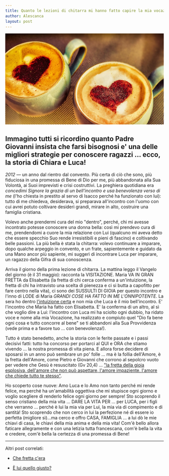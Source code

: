 ```yaml
---
title: Quanto le lezioni di chitarra mi hanno fatto capire la mia vocazione
author: Alescanca
layout: post
---
```

![](/img/posts/due-cuori.jpg)

## Immagino tutti si ricordino quanto Padre Giovanni insista che farsi bisognosi e' una delle migliori strategie per conoscere ragazzi ... ecco, la storia di Chiara e Luca! 


*2012* &mdash; un anno dal rientro dal convento. Più certa di ciò che sono, più fiduciosa in una promessa di Bene di Dio per me, più abbandonata alla Sua Volontà, ai Suoi imprevisti e crisi costruttivi. La preghiera quotidiana era *concedimi Signore la grazia di un bell'incontro e usa benevolenza verso di me* (l'ho chiesta in prestito al servo di Isacco perché ha funzionato con lui): tutto di me chiedeva, desiderava, si preparava all'incontro con l'uomo con cui avrei potuto coltivare desideri grandi, mirare in alto, costruire una famiglia cristiana. 

Volevo anche prendermi cura del mio "dentro", perché, chi mi avesse incontrato potesse conoscere una donna bella: così mi prendevo cura di me, prendendomi a cuore la mia relazione con Lui (qualcuno mi aveva detto che essere specchio Suo rende irresistibili e pieni di fascino) e coltivando belle passioni. La più bella è stata la chitarra: volevo continuare a imparare, dopo qualche arpeggio in convento, e un frate, sapientemente e guidato da una Mano ancor più sapiente, mi suggerì di incontrare Luca per imparare, un ragazzo della Gifra di sua conoscenza. 

Arriva il giorno della prima lezione di chitarra. La mattina leggo il Vangelo del giorno (è il 31 maggio): racconta la VISITAZIONE. Maria VA IN GRAN FRETTA  da Elisabetta (la fretta di chi cerca conferma a un'intuizione, la fretta di chi ha intravisto una scelta di pienezza e ci si butta a capofitto per fare centro nella vita), ci sono dei SUSSULTI DI GIOIA per questo incontro e l'inno di LODE di Maria *GRANDI COSE HA FATTO IN ME L'ONNIPOTENTE*. La sera ho dentro [l'intuizione certa](http://5p2p.it/2013/04/20/la-donna-della-mia-vita.html) e non mia che Luca è il mio bell'incontro. E' l'incontro che Maria ha fatto con Elisabetta. E' la conferma di un altro, al sì che voglio dire a Lui: l'incontro con Luca mi ha sciolto ogni dubbio, ha ridato voce e nome alla mia Vocazione, ha realizzato e compiuto quel "Dio fa bene ogni cosa e tutto concorre al bene" se ti abbandoni alla Sua Provvidenza (vede prima e a favore tuo ... con benevolenza!).

Tutto è stato benedetto, anche la storia con le ferite passate e i passi decisivi fatti: tutto ha concorso per portarci al QUI e ORA che stiamo vivendo ... la nostra promessa di vita piena. E allora forse decidere di sposarsi in un anno può sembrare un po' folle ... ma è la follia dell'Amore, è la fretta dell'Amore, come Pietro e Giovanni che corrono al sepolcro vuoto per vedere che Gesù è resuscitato (Gv 20,4) ... ["la fretta della gioia esplosiva, dell'amore che non può aspettare, l'amore impaziente, l'amore che chiede tutto te stesso"](http://5p2p.it/2013/04/15/che-fretta.html). 

Ho scoperto cose nuove: Amo Luca e lo Amo non tanto perché mi rende felice, ma perché ha un'amabilità oggettiva che mi stupisce ogni giorno e voglio scegliere di renderlo felice ogni giorno per sempre! Sto scoprendo il senso cristiano della mia vita ... DARE LA VITA PER ... per LUCA, per i figli che verranno ... perché è lui la mia via per Lui, la mia via di compimento e di santità! Sto scoprendo che non cerco in lui la perfezione né di essere io perfetta (migliore sì)...ma cerco e offro CASA, FAMIGLIA ... a lui dò le mie chiavi di casa, le chiavi della mia anima e della mia vita! Com'è bello allora faticare allegramente e con una letizia tutta francescana, com'è bella la vita e credere, com'è bella la certezza di una promessa di Bene!

---

Altri post correlati:

- [Che fretta c'era](http://5p2p.it/2013/04/15/che-fretta.html)

- [È lui quello giusto?](http://5p2p.it/2013/04/22/lui-quello-giusto.html)